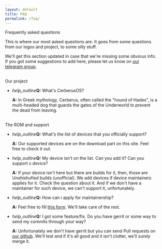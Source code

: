 ```yaml
---
layout: default
title: FAQ
permalink: /faq/
---
```

<div class="card shishu-light-bg z-depth-3">
  <div class="card-content">
    <span class="card-title">Frequently asked questions</span>
    <p>This is where our most asked questions are. It goes from some questions from our logos and project, to some silly stuff.</p>
    <p>We'll get this section updated in case that we're missing some obvious info. If you got some suggestions to add here, please let us know on <a href="https://t.me/CerberusOS">our telegram group</a>.</p>
    <br>
    <span class="card-title">Our project</span>
    <ul class="collapsible shishu-lighter-bg collapsible-noborder">
        <li>
          <div class="collapsible-header collapsible-noborder shishu-lighter-bg"><i class="material-icons">help_outline</i><b>Q:</b> What's CerberusOS?</div>
          <div class="collapsible-body collapsible-noborder shishu-midlight-bg">
            <p><b>A:</b> In Greek mythology, Cerberus, often called the "hound of Hades", is a multi-headed dog that guards the gates of the Underworld to prevent the dead from leaving.</p>
          </div>
        </li>
    </ul>
    <br>
    <span class="card-title">The ROM and support</span>
    <ul class="collapsible shishu-lighter-bg collapsible-noborder">
        <li>
          <div class="collapsible-header collapsible-noborder shishu-lighter-bg"><i class="material-icons">help_outline</i><b>Q:</b> What's the list of devices that you officially support?</div>
          <div class="collapsible-body collapsible-noborder shishu-midlight-bg">
            <p><b>A:</b> Our supported devices are on the download part on this site. Feel free to check it out.</p>
          </div>
        </li>
        <li>
          <div class="collapsible-header collapsible-noborder shishu-lighter-bg"><i class="material-icons">help_outline</i><b>Q:</b> My device isn't on the list. Can you add it? Can you support x device?</div>
          <div class="collapsible-body collapsible-noborder shishu-midlight-bg">
            <p><b>A:</b> If your device isn't here but there are builds for it, then, those are Unshishufied builds (unofficial). We add devices if device maintainers applies for it. Check the question about it. And if we don't have a maintainer for such device, we can't support it, unfortunately.</p>
          </div>
        </li>
        <li>
          <div class="collapsible-header collapsible-noborder shishu-lighter-bg"><i class="material-icons">help_outline</i><b>Q:</b> How can i apply for maintainership?</div>
          <div class="collapsible-body collapsible-noborder shishu-midlight-bg">
            <p><b>A:</b> Feel free to fill <a href="https://goo.gl/forms/XaBc8tUPjJeC1kMR2">this form</a>. We'll take care of the rest.</p>
          </div>
        </li>
        <li>
          <div class="collapsible-header collapsible-noborder shishu-lighter-bg"><i class="material-icons">help_outline</i><b>Q:</b> I got some feature/fix. Do you have gerrit or some way to send my commits through your way?</div>
          <div class="collapsible-body collapsible-noborder shishu-midlight-bg">
            <p><b>A:</b> Unfortunately we don't have gerrit but you can send Pull requests on <a href="https://github.com/cerberusos">our github</a>. We'll test and if it's all good and it isn't clutter, we'll surely merge it.</p>
          </div>
        </li>
    </ul>
  </div>
</div>

